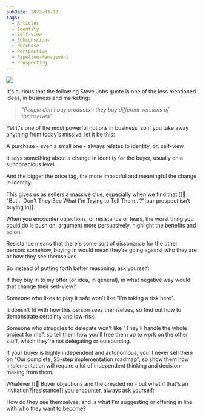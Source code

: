 ```yaml
---
pubDate: 2023-03-08
tags:
  - Articles
  - Identity
  - Self-view
  - Subconscious
  - Purchase
  - Perspective
  - Pipeline-Management
  - Prospecting
---
```



![](Media/SalesFlowCoach.app_Buying-as-a-change-in-identity_MartinStellar.jpg)

It's curious that the following Steve Jobs quote is one of the less mentioned ideas, in business and marketing:

> *"People don't buy products - they buy different versions of themselves"*

Yet it's one of the most powerful notions in business, so if you take away anything from today's missive, let it be this:

A purchase - even a small one - always relates to identity, or: self-view.

It says something about a change in identity for the buyer, usually on a subconscious level.

And the bigger the price tag, the more impactful and meaningful the change in identity.

This gives us as sellers a massive clue, especially when we find that [[📄 "But... Don't They See What I'm Trying to Tell Them...?"|our prospect isn’t buying in]].

When you encounter objections, or resistance or fears, the worst thing you could do is push on, argument more persuasively, highlight the benefits and so on.

Resistance means that there's some sort of dissonance for the other person: somehow, buying in would mean they're going against who they are or how they see themselves. 

So instead of putting forth better reasoning, ask yourself:

If they buy in to my offer (or idea, in general), in what negative way would that change their self-view?

Someone who likes to play it safe won't like "I'm taking a risk here".

It doesn't fit with how this person sees themselves, so find out how to demonstrate certainty and low-risk.

Someone who struggles to delegate won't like "They'll handle the whole project for me", so tell them how you'll free them up to work on the other stuff, which they're not delegating or outsourcing.

If your buyer is highly independent and autonomous, you'll never sell them on "Our complete, 25-step implementation roadmap", so show them how implementation will require a lot of independent thinking and decision-making from them.

Whatever [[📄 Buyer objections and the dreaded no - but what if that's an invitation?|resistance]] you encounter, always ask yourself:

How do they see themselves, and is what I'm suggesting or offering in line with who they want to become? 


